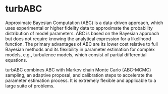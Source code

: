 # turbABC
Approximate Bayesian Computation (ABC) is a data-driven approach, which uses experimental or higher fidelity data 
to approximate the probability distribution of model parameters. 
ABC is based on the Bayesian approach but does not require knowing the analytical expression for a likelihood function. 
The primary advantages of ABC are its lower cost relative to full Bayesian methods and its flexibility in 
parameter estimation for complex models, e.g., turbulence models, which consist of partial differential equations.

turbABC combines ABC with Markov chain Monte Carlo (ABC-MCMC) sampling, an adaptive proposal, and calibration steps to accelerate the parameter estimation process.
It is extremely flexible and applicable to a large suite of problems. 
